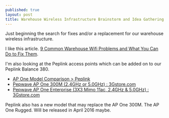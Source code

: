 ```yaml
---
published: true
layout: post
title: Warehouse Wireless Infrastructure Brainstorm and Idea Gathering
---
```


Just beginning the search for fixes and/or a replacement for our warehouse wireless infrastructure.

I like this article. [9 Common Warehouse Wifi Problems and What You Can Do to Fix Them](http://www.securedgenetworks.com/blog/9-Common-Warehouse-Wifi-Problems-and-What-You-Can-Do-to-Fix-Them).

I'm also looking at the Peplink access points which can be added on to our Peplink Balance 380.

* [AP One Model Comparison > Peplink](http://www.peplink.com/products/enterprise-access-point/feature-comparison/)
* [Pepwave AP One 300M (2.4GHz or 5.0GHz) : 3Gstore.com](http://3gstore.com/product/3950_pepwave-ap-one-300m.html)
* [Pepwave AP One Enterprise (3X3 Mimo 11ac, 2.4GHz & 5.0GHz) : 3Gstore.com](http://3gstore.com/product/6250_pepwave-ap-one-enterprise.html)

Peplink also has a new model that may replace the AP One 300M. The AP One Rugged. Will be released in April 2016 maybe.
